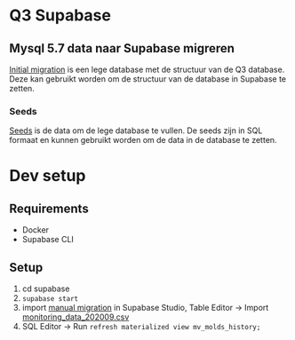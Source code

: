 # Q3 Supabase

## Mysql 5.7 data naar Supabase migreren
[Initial migration](/supabase/migrations/20241217080955_empty_q3_migration.sql) is een lege database met de structuur van de Q3 database. Deze kan gebruikt worden om de structuur van de database in Supabase te zetten.

### Seeds

[Seeds](/supabase/seeds) is de data om de lege database te vullen. De seeds zijn in SQL formaat en kunnen gebruikt worden om de data in de database te zetten.



# Dev setup

## Requirements
- Docker
- Supabase CLI

## Setup
1. cd supabase
2. `supabase start`
3. import [manual migration](/supabase/manual) in Supabase Studio, Table Editor -> Import [monitoring_data_202009.csv](/supabase/manual/monitoring_data_202009.csv)
4. SQL Editor -> Run `refresh materialized view mv_molds_history;`
